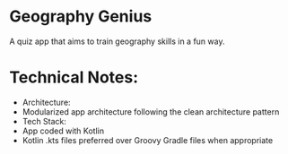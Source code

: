 Geography Genius
=
A quiz app that aims to train geography skills in a fun way.

Technical Notes:
==
* Architecture:
 * Modularized app architecture following the clean architecture pattern
* Tech Stack:
 * App coded with Kotlin
 * Kotlin .kts files preferred over Groovy Gradle files when appropriate